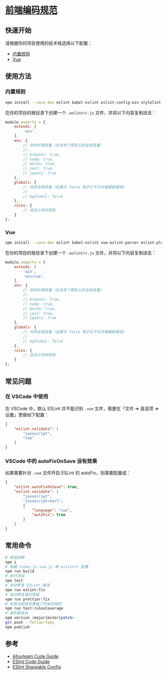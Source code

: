# [前端编码规范][网站]

## 快速开始

请根据你的项目使用的技术栈选择以下配置：

- [内置规则](#内置规则)
- [Vue](#vue)

## 使用方法

### 内置规则

```bash
npm install --save-dev eslint babel-eslint eslint-config-win stylelint-config-win
```

在你的项目的根目录下创建一个 `.eslintrc.js` 文件，并将以下内容复制进去：

```js
module.exports = {
    extends: [
        'win',
    ],
    env: {
        // 你的环境变量（包含多个预定义的全局变量）
        //
        // browser: true,
        // node: true,
        // mocha: true,
        // jest: true,
        // jquery: true
    },
    globals: {
        // 你的全局变量（设置为 false 表示它不允许被重新赋值）
        //
        // myGlobal: false
    },
    rules: {
        // 自定义你的规则
    }
};
```

### Vue

```bash
npm install --save-dev eslint babel-eslint vue-eslint-parser eslint-plugin-vue eslint-config-win
```

在你的项目的根目录下创建一个 `.eslintrc.js` 文件，并将以下内容复制进去：

```js
module.exports = {
    extends: [
        'win',
        'win/vue',
    ],
    env: {
        // 你的环境变量（包含多个预定义的全局变量）
        //
        // browser: true,
        // node: true,
        // mocha: true,
        // jest: true,
        // jquery: true
    },
    globals: {
        // 你的全局变量（设置为 false 表示它不允许被重新赋值）
        //
        // myGlobal: false
    },
    rules: {
        // 自定义你的规则
    }
};
```

## 常见问题

### 在 VSCode 中使用

在 VSCode 中，默认 ESLint 并不能识别 `.vue` 文件，需要在「文件 => 首选项 => 设置」里做如下配置：

```json
{
    "eslint.validate": [
        "javascript",
        "vue"
    ]
}
```

### VSCode 中的 autoFixOnSave 没有效果

如果需要针对 `.vue` 文件开启 ESLint 的 autoFix，则需要配置成：

```json
{
    "eslint.autoFixOnSave": true,
    "eslint.validate": [
        "javascript",
        "javascriptreact",
        {
            "language": "vue",
            "autoFix": true
        }
    ]
}
```

## 常用命令

```bash
# 安装依赖
npm i
# 构建 index.js vue.js 等 eslintrc 配置
npm run build
# 执行测试
npm test
# 自动修复 ESLint 错误
npm run eslint:fix
# 自动修复格式错误
npm run prettier:fix
# 检查当前是否覆盖了所有的规则
npm run test:rulesCoverage
# 发布新版本
npm version <major|minor|patch>
git push --follow-tags
npm publish
```

## 参考

- [Alloyteam Code Guide](http://alloyteam.github.io/CodeGuide)
- [ESlint Code Guide](http://eslint.org/docs/user-guide/configuring)
- [ESlint Shareable Config](http://eslint.org/docs/developer-guide/shareable-configs)

[Prettier]: https://prettier.io/
[网站]: http://fulldev.winner123.cn/h5-linter-docs/
[ESLint 的理念]: https://eslint.org/docs/about/#philosophy
